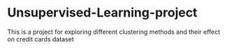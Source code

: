 # Unsupervised-Learning-project
This is a project for exploring different clustering methods and their effect on credit cards dataset
